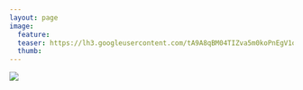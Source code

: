 ```yaml
---
layout: page
image:
  feature:
  teaser: https://lh3.googleusercontent.com/tA9A8qBM04TIZva5m0koPnEgV1ovo8boSvTs_aTHdhs=w245
  thumb:
---
```


![](https://lh3.googleusercontent.com/c_4Yi-1_UsdCLVTzRuhDokY0f9znhynluS_-CyxRvD8=w800)

